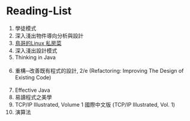 # Reading-List

<ol>
  <li>學徒模式</li>
  <li>深入淺出物件導向分析與設計</li>
  <li><a href="http://linux.vbird.org/">鳥哥的Linux 私房菜</a></li>
  <li>深入淺出設計模式</li>
  <li>Thinking in Java</li>
  <li>重構─改善既有程式的設計, 2/e (Refactoring: Improving The Design of Existing Code)</li>
  <li>Effective Java</li>
  <li>易讀程式之美學</li>
  <li>TCP/IP Illustrated, Volume 1 國際中文版 (TCP/IP Illustrated, Vol. 1)</li>
  <li>演算法</li>
</ol> 
